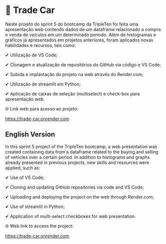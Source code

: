 # 🚗 Trade Car

Neste projeto do sprint 5 do bootcamp da TripleTen foi feita uma apresentação web contendo dados de um dataframe relacionado a compra e venda de veículos em um determinado perìodo. Além de histogramas e gráficos já apresentados em projetos anteriores, foram aplicados novas habilidades e recursos, tais como:

✔ Utilização de VS Code;

✔ Clonagem e atualização de repositórios do GitHub via código e VS Code;

✔ Subida e implantação do projeto na web através do Render.com;

✔ Utilização de streamlit em Python;

✔ Aplicação de caixas de seleção (multiselect) e check-box para apresentação web.


🌐 Link web para acesso ao projeto:

https://trade-car.onrender.com


## English Version


In this sprint 5 project of the TripleTen bootcamp, a web presentation was created containing data from a dataframe related to the buying and selling of vehicles over a certain period. In addition to histograms and graphs already presented in previous projects, new skills and resources were applied, such as:


✔ Use of VS Code;

✔ Cloning and updating GitHub repositories via code and VS Code;

✔ Uploading and deploying the project on the web through Render.com;

✔ Use of streamlit in Python;

✔ Application of multi-select checkboxes for web presentation.


🌐 Web link to access the project:

https://trade-car.onrender.com

